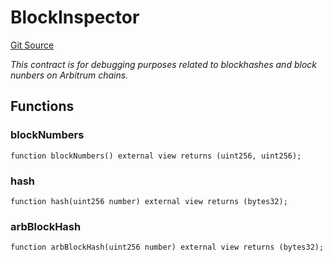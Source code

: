 # BlockInspector
[Git Source](https://github.com/PermissionlessGames/degen-casino/blob/8e9c202c7ae328df9869e799c06932a47cd03de2/src/BlockInspector.sol)

*This contract is for debugging purposes related to blockhashes and block nunbers on Arbitrum chains.*


## Functions
### blockNumbers


```solidity
function blockNumbers() external view returns (uint256, uint256);
```

### hash


```solidity
function hash(uint256 number) external view returns (bytes32);
```

### arbBlockHash


```solidity
function arbBlockHash(uint256 number) external view returns (bytes32);
```

